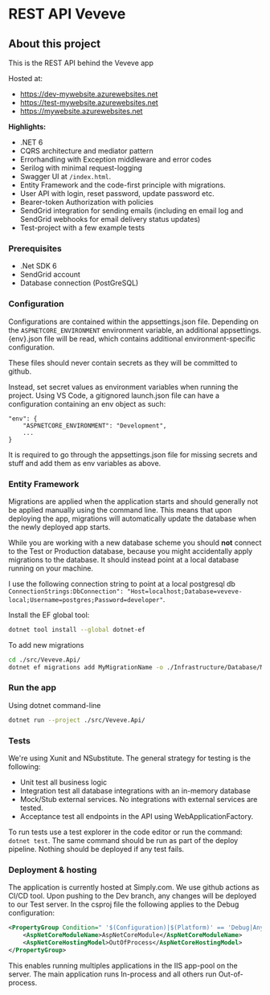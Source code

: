 # REST API Veveve
## About this project

This is the REST API behind the Veveve app

Hosted at:

- https://dev-mywebsite.azurewebsites.net
- https://test-mywebsite.azurewebsites.net
- https://mywebsite.azurewebsites.net

**Highlights:**

- .NET 6
- CQRS architecture and mediator pattern
- Errorhandling with Exception middleware and error codes
- Serilog with minimal request-logging
- Swagger UI at `/index.html`.
- Entity Framework and the code-first principle with migrations.
- User API with login, reset password, update password etc.
- Bearer-token Authorization with policies
- SendGrid integration for sending emails (including en email log and SendGrid webhooks for email delivery status updates)
- Test-project with a few example tests

### Prerequisites
- .Net SDK 6
- SendGrid account
- Database connection (PostGreSQL)

### Configuration
Configurations are contained within the appsettings.json file.
Depending on the `ASPNETCORE_ENVIRONMENT` environment variable, an additional appsettings.{env}.json file will be read, which contains additional environment-specific configuration.

These files should never contain secrets as they will be committed to github.

Instead, set secret values as environment variables when running the project.
Using VS Code, a gitignored launch.json file can have a configuration containing an env object as such:
```
"env": {
    "ASPNETCORE_ENVIRONMENT": "Development",
    ...
}
```

It is required to go through the appsettings.json file for missing secrets and stuff and add them as env variables as above.

### Entity Framework
Migrations are applied when the application starts and should generally not be applied manually using the command line.
This means that upon deploying the app, migrations will automatically update the database when the newly deployed app starts.

While you are working with a new database scheme you should **not** connect to the Test or Production database,
because you might accidentally apply migrations to the database.
It should instead point at a local database running on your machine.

I use the following connection string to point at a local postgresql db `ConnectionStrings:DbConnection": "Host=localhost;Database=veveve-local;Username=postgres;Password=developer"`.

Install the EF global tool:
```sh
dotnet tool install --global dotnet-ef
```

To add new migrations

```sh
cd ./src/Veveve.Api/
dotnet ef migrations add MyMigrationName -o ./Infrastructure/Database/Migrations
```

### Run the app

Using dotnet command-line

```sh
dotnet run --project ./src/Veveve.Api/
```

### Tests

We're using Xunit and NSubstitute.
The general strategy for testing is the following:

- Unit test all business logic
- Integration test all database integrations with an in-memory database
- Mock/Stub external services. No integrations with external services are tested.
- Acceptance test all endpoints in the API using WebApplicationFactory.

To run tests use a test explorer in the code editor or run the command: `dotnet test`.
The same command should be run as part of the deploy pipeline. Nothing should be deployed if any test fails.

### Deployment & hosting

The application is currently hosted at Simply.com.
We use github actions as CI/CD tool. Upon pushing to the Dev branch, any changes will be deployed to our Test server.
In the csproj file the following applies to the Debug configuration:

```xml
<PropertyGroup Condition=" '$(Configuration)|$(Platform)' == 'Debug|AnyCPU' ">
    <AspNetCoreModuleName>AspNetCoreModule</AspNetCoreModuleName>
    <AspNetCoreHostingModel>OutOfProcess</AspNetCoreHostingModel>
</PropertyGroup>
```

This enables running multiples applications in the IIS app-pool on the server.
The main application runs In-process and all others run Out-of-process.
